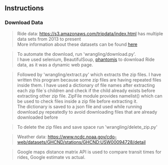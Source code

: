 ## Instructions

### Download Data
>Ride data: https://s3.amazonaws.com/tripdata/index.html has multiple data sets from 2013 to present<br>
>More information about these datasets can be found <a href="https://www.citibikenyc.com/system-data">here</a>

>To automate the download, run 'wrangling/download.py'. <br>
>I have used selenium, BeautifulSoup, <a href="http://phantomjs.org/download.html">phantomjs</a> to download Ride data, as it was a dynamic web page.

>Followed by 'wrangling/extract.py' which extracts the zip files. I have written this program because some zip files are having repeated files inside them. I have used a dictionary of file names after extracting each zip file`s children and check if the child already exists before extracting other zip file. ZipFile module provides namelist() which can be used to check files inside a zip file before extracting it.<br>
>The dictionary is saved to a json file and used while running download.py repeatedly to avoid downloading files that are already downloaded before

>To delete the zip files and save space run 'wrangling/delete_zip.py'

>Weather data: https://www.ncdc.noaa.gov/cdo-web/datasets/GHCND/stations/GHCND:USW00094728/detail

>Google maps distance matrix API is used to compare transit times for rides, Google estimate vs actual.
